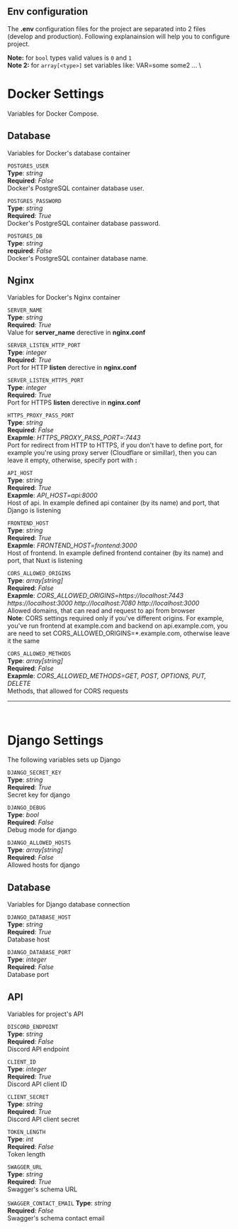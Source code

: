 Env configuration
---
The **.env** configuration files for the project are separated into 2 files (develop and production). Following explanainsion will help you to configure project.

**Note:** for `bool` types valid values is `0` and `1` \
**Note 2:** for `array[<type>]` set variables like: VAR=some some2 ... \

# Docker Settings
Variables for Docker Compose.

## Database
Variables for Docker's database container

`POSTGRES_USER` \
**Type**: *string* \
**Required**: *False* \
Docker's PostgreSQL container database user.

`POSTGRES_PASSWORD` \
**Type**: *string* \
**Required**: *True* \
Docker's PostgreSQL container database password.

`POSTGRES_DB` \
**Type**: *string* \
**required**: *False* \
Docker's PostgreSQL container database name. 

## Nginx
Variables for Docker's Nginx container

`SERVER_NAME` \
**Type**: *string* \
**Required**: *True* \
Value for **server_name** derective in **nginx.conf**

`SERVER_LISTEN_HTTP_PORT` \
**Type**: *integer* \
**Required**: *True* \
Port for HTTP **listen** derective in **nginx.conf**

`SERVER_LISTEN_HTTPS_PORT` \
**Type**: *integer* \
**Required**: *True* \
Port for HTTPS **listen** derective in **nginx.conf**

`HTTPS_PROXY_PASS_PORT` \
**Type**: *string* \
**Required**: *False* \
**Exapmle**: *HTTPS_PROXY_PASS_PORT=:7443* \
Port for redirect from HTTP to HTTPS, if you don't have to define port, for example you're using proxy server (Cloudflare or simillar), then you can leave it empty, otherwise, specify port with **:** 

`API_HOST` \
**Type**: *string* \
**Required**: *True* \
**Exapmle**: *API_HOST=api:8000* \
Host of api. In example defined api container (by its name) and port, that Django is listening

`FRONTEND_HOST` \
**Type**: *string* \
**Required**: *True* \
**Exapmle**: *FRONTEND_HOST=frontend:3000* \
Host of frontend. In example defined frontend container (by its name) and port, that Nuxt is listening

`CORS_ALLOWED_ORIGINS` \
**Type**: *array[string]* \
**Required**: *False* \
**Exapmle**: *CORS_ALLOWED_ORIGINS=https://localhost:7443 https://localhost:3000 http://localhost:7080 http://localhost:3000* \
Allowed domains, that can read and request to api from browser \
**Note**: CORS settings required only if you've different origins. For example, you've run frontend at example.com and backend on api.example.com, you are need to set CORS_ALLOWED_ORIGINS=*.example.com, otherwise leave it the same

`CORS_ALLOWED_METHODS` \
**Type**: *array[string]* \
**Required**: *False* \
**Exapmle**: *CORS_ALLOWED_METHODS=GET, POST, OPTIONS, PUT, DELETE* \
Methods, that allowed for CORS requests

---
<br>

# Django Settings
The following variables sets up Django

`DJANGO_SECRET_KEY` \
**Type**: *string* \
**Required**: *True* \
Secret key for django

`DJANGO_DEBUG` \
**Type**: *bool* \
**Required**: *False* \
Debug mode for django

`DJANGO_ALLOWED_HOSTS` \
**Type**: *array[string]* \
**Required**: *False* \
Allowed hosts for django

## Database
Variables for Django database connection

`DJANGO_DATABASE_HOST` \
**Type**: *string* \
**Required**: *True* \
Database host

`DJANGO_DATABASE_PORT` \
**Type**: *integer* \
**Required**: *False* \
Database port

## API
Variables for project's API

`DISCORD_ENDPOINT` \
**Type**: *string* \
**Required**: *False* \
Discord API endpoint

`CLIENT_ID` \
**Type**: *integer* \
**Required**: *True* \
Discord API client ID

`CLIENT_SECRET` \
**Type**: *string* \
**Required**: *True* \
Discord API client secret

`TOKEN_LENGTH` \
**Type**: *int* \
**Required**: *False* \
Token length

`SWAGGER_URL` \
**Type**: *string* \
**Required**: *True* \
Swagger's schema URL

`SWAGGER_CONTACT_EMAIL`
**Type**: *string* \
**Required**: *False* \
Swagger's schema contact email
